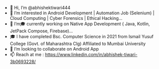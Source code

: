 - 👋 Hi, I’m @abhishektiwari444
- 👀 I’m interested in Android Development | Automation Job (Selenium) | Cloud Computing | Cyber Forensics | Ethical Hacking...
- 🌱 I’m🎓 currently working on Native App Development ( Java, Kotlin, JetPack Compose, Firebase)...
- 🎓 I have completed Bsc. Computer Science in 2021 from Ismail Yusuf College (Govt. of Maharashtra Clg) Affiliated to Mumbai University
- 💞️ I’m looking to collaborate on Android App
- 📫 Reach at me : https://www.linkedin.com/in/abhishek-tiwari-3b0693228/

<!---
abhishektiwari444/abhishektiwari444 is a ✨ special ✨ repository because its `README.md` (this file) appears on your GitHub profile.
You can click the Preview link to take a look at your changes.
--->
